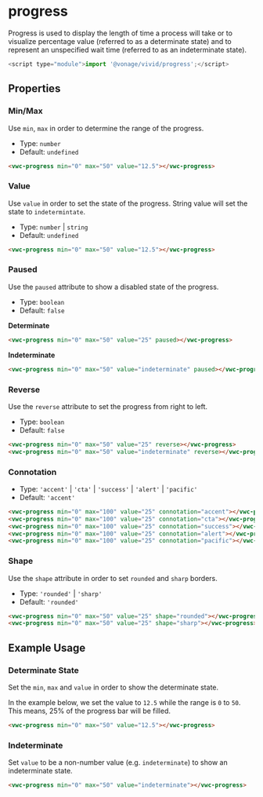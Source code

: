 # progress

Progress is used to display the length of time a process will take or to visualize percentage value (referred to as a determinate state) and to represent an unspecified wait time (referred to as an indeterminate state).

```js
<script type="module">import '@vonage/vivid/progress';</script>
```

## Properties

### Min/Max

Use `min`, `max` in order to determine the range of the progress.

- Type: `number`
- Default: `undefined`

```html preview
<vwc-progress min="0" max="50" value="12.5"></vwc-progress>
```

### Value

Use `value` in order to set the state of the progress. String value will set the state to `indetermintate`.

- Type: `number` | `string`
- Default: `undefined`

```html preview
<vwc-progress min="0" max="50" value="12.5"></vwc-progress>
```

### Paused

Use the `paused` attribute to show a disabled state of the progress.

- Type: `boolean`
- Default: `false`

**Determinate**

```html preview
<vwc-progress min="0" max="50" value="25" paused></vwc-progress>
```

**Indeterminate**

```html preview
<vwc-progress min="0" max="50" value="indeterminate" paused></vwc-progress>
```

### Reverse

Use the `reverse` attribute to set the progress from right to left.

- Type: `boolean`
- Default: `false`

```html preview blocks
<vwc-progress min="0" max="50" value="25" reverse></vwc-progress>
<vwc-progress min="0" max="50" value="indeterminate" reverse></vwc-progress>
```

### Connotation

- Type: `'accent'` | `'cta'` | `'success'` | `'alert'` | `'pacific'`
- Default: `'accent'`

```html preview blocks
<vwc-progress min="0" max="100" value="25" connotation="accent"></vwc-progress>
<vwc-progress min="0" max="100" value="25" connotation="cta"></vwc-progress>
<vwc-progress min="0" max="100" value="25" connotation="success"></vwc-progress>
<vwc-progress min="0" max="100" value="25" connotation="alert"></vwc-progress>
<vwc-progress min="0" max="100" value="25" connotation="pacific"></vwc-progress>
```

### Shape

Use the `shape` attribute in order to set `rounded` and `sharp` borders.

- Type: `'rounded'` | `'sharp'`
- Default: `'rounded'`

```html preview blocks
<vwc-progress min="0" max="50" value="25" shape="rounded"></vwc-progress>
<vwc-progress min="0" max="50" value="25" shape="sharp"></vwc-progress>
```

## Example Usage

### Determinate State

Set the `min`, `max` and `value` in order to show the determinate state.

In the example below, we set the value to `12.5` while the range is `0` to `50`.  This means, 25% of the progress bar will be filled.

```html preview
<vwc-progress min="0" max="50" value="12.5"></vwc-progress>
```

### Indeterminate

Set `value` to be a non-number value (e.g. `indeterminate`) to show an indeterminate state.

```html preview
<vwc-progress min="0" max="50" value="indeterminate"></vwc-progress>
```
